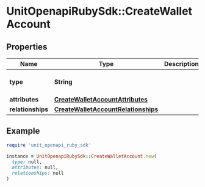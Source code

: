 # UnitOpenapiRubySdk::CreateWalletAccount

## Properties

| Name | Type | Description | Notes |
| ---- | ---- | ----------- | ----- |
| **type** | **String** |  | [optional][default to &#39;walletAccount&#39;] |
| **attributes** | [**CreateWalletAccountAttributes**](CreateWalletAccountAttributes.md) |  | [optional] |
| **relationships** | [**CreateWalletAccountRelationships**](CreateWalletAccountRelationships.md) |  | [optional] |

## Example

```ruby
require 'unit_openapi_ruby_sdk'

instance = UnitOpenapiRubySdk::CreateWalletAccount.new(
  type: null,
  attributes: null,
  relationships: null
)
```

